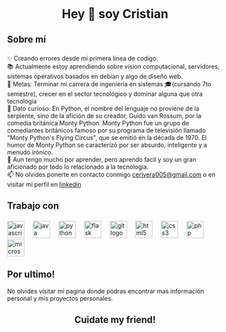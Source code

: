 <h1 align="center">Hey 👋 soy Cristian</h1>

###

<h2 align="left">Sobre mí</h2>

###

<p align="left">✨ Creando errores desde mi primera línea de codigo.<br>📚 Actualmente estoy aprendiendo sobre vision computacional, servidores, sistemas operativos basados en debian y algo de diseño web.<br>🎯 Metas: Terminar mi carrera de ingeniería en sistemas 🎓(cursando 7to semestre), crecer en el sector tecnológico y dominar alguna que otra tecnologia<br>🎲  Dato curioso: En Python, el nombre del lenguaje no proviene de la serpiente, sino de la afición de su creador, Guido van Rossum, por la comedia británica Monty Python. Monty Python fue un grupo de comediantes británicos famoso por su programa de televisión llamado "Monty Python's Flying Circus", que se emitió en la década de 1970. El humor de Monty Python se caracterizó por ser absurdo, inteligente y a menudo irónico.<br>📗 Aun tengo mucho por aprender, pero aprendo facil y soy un gran aficionado por todo lo relacionado a la tecnologia.<br>📫 No olvides ponerte en contacto conmigo <a href="mailto:cerivera005@gmail.com">cerivera005@gmail.com</a> o en visitar mi perfil en <a href="https://www.linkedin.com/in/cristian-eduardo-rivera-ardila-81ba2a1b1/" rel="nofollow">linkedin</a></p>

###

<h2 align="left">Trabajo con</h2>

###

<div align="left">
  <img src="https://cdn.jsdelivr.net/gh/devicons/devicon/icons/javascript/javascript-original.svg" height="40" alt="javascript logo"  />
  <img width="12" />
  <img src="https://cdn.jsdelivr.net/gh/devicons/devicon/icons/java/java-original.svg" height="40" alt="java logo"  />
  <img width="12" />
  <img src="https://cdn.jsdelivr.net/gh/devicons/devicon/icons/python/python-original.svg" height="40" alt="python logo"  />
  <img width="12" />
  <img src="https://cdn.jsdelivr.net/gh/devicons/devicon/icons/flask/flask-original.svg" height="40" alt="flask logo"  />
  <img width="12" />
  <img src="https://cdn.jsdelivr.net/gh/devicons/devicon/icons/git/git-original.svg" height="40" alt="git logo"  />
  <img width="12" />
  <img src="https://cdn.jsdelivr.net/gh/devicons/devicon/icons/html5/html5-original.svg" height="40" alt="html5 logo"  />
  <img width="12" />
  <img src="https://cdn.jsdelivr.net/gh/devicons/devicon/icons/css3/css3-original.svg" height="40" alt="css3 logo"  />
  <img width="12" />
  <img src="https://cdn.jsdelivr.net/gh/devicons/devicon/icons/php/php-original.svg" height="40" alt="php logo"  />
  <img width="12" />
  <img src="https://cdn.jsdelivr.net/gh/devicons/devicon/icons/microsoftsqlserver/microsoftsqlserver-plain.svg" height="40" alt="microsoftsqlserver logo"  />
</div>

###
<h2 align="left">Por ultimo!</h2>

<p align="left">No olvides visitar mi pagina <link> donde podras encontrar mas información personal y mis proyectos personales.</p>

###

<h2 align="center">Cuidate my friend!</h2>
